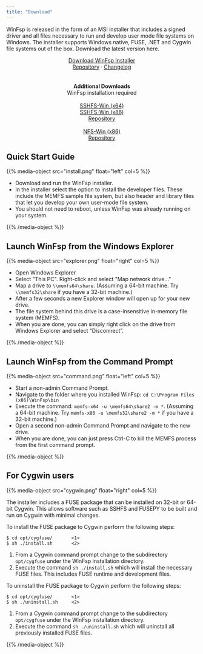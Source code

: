 ```yaml
---
title: "Download"
---
```


WinFsp is released in the form of an MSI installer that includes a signed driver and all files necessary to run and develop user mode file systems on Windows. The installer supports Windows native, FUSE, .NET and Cygwin file systems out of the box. Download the latest version here.

<center class="my-5">
<a class="btn btn-primary" style="width:240px;" href="{{< github-latest-asset `billziss-gh/winfsp` `.msi` >}}" role="button">Download WinFsp Installer</a><br/>
<a class="text-small" href="https://github.com/billziss-gh/winfsp">Repository</a> &middot; <a class="text-small" href="{{< github-latest-blob `billziss-gh/winfsp` `/Changelog.asciidoc` >}}">Changelog</a><br/>
<br/>
<br/>
<b>Additional Downloads</b><br/>
<span class="text-small">WinFsp installation required</span><br/>
<br/>
<a class="btn btn-outline mb-1" style="width:240px;" href="{{< github-latest-asset `billziss-gh/sshfs-win` `-x64.msi` >}}" role="button">SSHFS-Win (x64)</a><br/>
<a class="btn btn-outline" style="width:240px;" href="{{< github-latest-asset `billziss-gh/sshfs-win` `-x86.msi` >}}" role="button">SSHFS-Win (x86)</a><br/>
<a class="text-small" href="https://github.com/billziss-gh/sshfs-win">Repository</a><br/>
<br/>
<a class="btn btn-outline" style="width:240px;" href="{{< github-latest-asset `billziss-gh/nfs-win` `.msi` >}}" role="button">NFS-Win (x86)</a><br/>
<a class="text-small" href="https://github.com/billziss-gh/nfs-win">Repository</a>
</center>

## Quick Start Guide

{{% media-object src="install.png" float="left" col=5 %}}

- Download and run the WinFsp installer.
- In the installer select the option to install the developer files. These include the MEMFS sample file system, but also header and library files that let you develop your own user-mode file system.
- You should not need to reboot, unless WinFsp was already running on your system.

{{% /media-object %}}

## Launch WinFsp from the Windows Explorer

{{% media-object src="explorer.png" float="right" col=5 %}}

- Open Windows Explorer
- Select "This PC". Right-click and select "Map network drive..."
- Map a drive to `\\memfs64\share`. (Assuming a 64-bit machine. Try `\\memfs32\share` if you have a 32-bit machine.)
- After a few seconds a new Explorer window will open up for your new drive.
- The file system behind this drive is a case-insensitive in-memory file system (MEMFS).
- When you are done, you can simply right click on the drive from Windows Explorer and select “Disconnect”.

{{% /media-object %}}

## Launch WinFsp from the Command Prompt

{{% media-object src="command.png" float="left" col=5 %}}

- Start a non-admin Command Prompt.
- Navigate to the folder where you installed WinFsp: `cd C:\Program Files (x86)\WinFsp\bin`
- Execute the command: `memfs-x64 -u \memfs64\share2 -m *`. (Assuming a 64-bit machine. Try `memfs-x86 -u \memfs32\share2 -m *` if you have a 32-bit machine.)
- Open a second non-admin Command Prompt and navigate to the new drive.
- When you are done, you can just press Ctrl-C to kill the MEMFS process from the first command prompt.

{{% /media-object %}}

## For Cygwin users

{{% media-object src="cygwin.png" float="right" col=5 %}}

The installer includes a FUSE package that can be installed on 32-bit or 64-bit Cygwin. This allows software such as SSHFS and FUSEPY to be built and run on Cygwin with minimal changes.

To install the FUSE package to Cygwin perform the following steps:

```
$ cd opt/cygfuse/       <1>
$ sh ./install.sh       <2>
```

1. From a Cygwin command prompt change to the subdirectory `opt/cygfuse` under the WinFsp installation directory.
2. Execute the command `sh ./install.sh` which will install the necessary FUSE files. This includes FUSE runtime and development files.

To uninstall the FUSE package to Cygwin perform the following steps:

```
$ cd opt/cygfuse/       <1>
$ sh ./uninstall.sh     <2>
```

1. From a Cygwin command prompt change to the subdirectory `opt/cygfuse` under the WinFsp installation directory.
2. Execute the command `sh ./uninstall.sh` which will uninstall all previously installed FUSE files.

{{% /media-object %}}
